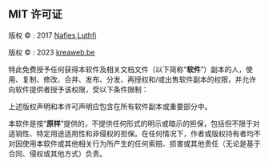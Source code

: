 ## MIT 许可证

版权 &copy; : 2017 <a href="https://github.com/nafiesl/silsilah" target="_blank">Nafies Luthfi</a>

版权 &copy; : 2023 <a href="https://www.kreaweb.be" target="_blank">kreaweb.be</a>

特此免费授予任何获得本软件及相关文档文件（以下简称“<b>软件</b>”）副本的人，使用、复制、修改、合并、发布、分发、再授权和/或出售软件副本的权限，并允许向软件提供者授予该权限，受以下条件限制：

上述版权声明和本许可声明应包含在所有软件副本或重要部分中。

本软件是按“<b>原样</b>”提供的，不提供任何形式的明示或暗示的担保，包括但不限于对适销性、特定用途适用性和非侵权的担保。在任何情况下，作者或版权持有者均不对因使用本软件或其他相关行为所产生的任何索赔、损害或其他责任（无论是基于合同、侵权或其他方式）负责。

